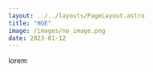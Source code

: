 ```yaml
---
layout: ../../layouts/PageLayout.astro
title: "HGE"
image: /images/no_image.png
date: 2023-01-12
---
```


lorem
